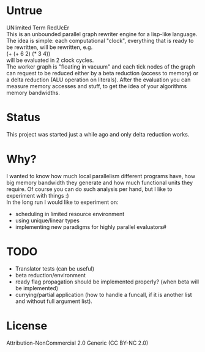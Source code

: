 Untrue 
======
UNlimited Term RedUcEr  
This is an unbounded parallel graph rewriter engine for a lisp-like language. The idea is simple:
each computational "clock", everything that is ready to be rewritten, will be rewritten, e.g.  
	(+ (+ 6 2) (* 3 4))  
will be evaluated in 2 clock cycles.  
The worker graph is "floating in vacuum" and each tick nodes of the graph can request to be reduced 
either by a beta reduction (access to memory) or a delta reduction (ALU operation on literals). After 
the evaluation you can measure memory accesses and stuff, to get the idea of your algorithms memory bandwidths.

Status
======
This project was started just a while ago and only delta reduction works.

Why?
======
I wanted to know how much local parallelism different programs have, how big memory bandwidth they 
generate and how much functional units they require. Of course you can do such analysis per hand, but
I like to experiment with things :)  
In the long run I would like to experiment on:
* scheduling in limited resource environment
* using unique/linear types
* implementing new paradigms for highly parallel evaluators#

TODO
======
* Translator tests (can be useful)
* beta reduction/environment
* ready flag propagation should be implemented properly? (when beta will be implemented)
* currying/partial application (how to handle a funcall, if it is another list and without full 
argument list). 


License
======
Attribution-NonCommercial 2.0 Generic (CC BY-NC 2.0)